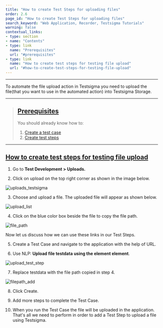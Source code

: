 ```yaml
---
title: "How to create Test Steps for uploading files"
order: 2.6
page_id: "How to create Test Steps for uploading files"
search_keyword: "Web Application, Recorder, Testsigma Tutorials"
warning: false
contextual_links:
- type: section
- name: "Contents"
- type: link
  name: "Prerequisites"
  url: "#prerequisites"
- type: link
  name: "How to create test steps for testing file upload"
  url: "#how-to-create-test-steps-for-testing-file-upload"
---
```


---

To automate the file upload action in Testsigma you need to upload the file(that you want to use in the automated action) into Testsigma Storage.

---

> ## [Prerequisites](#prerequisites)
> You should already know how to:
> 1. [Create a test case](https://testsigma.com/docs/test-cases/manage/add-edit-delete/)
> 2. [Create test steps](https://testsigma.com/docs/test-cases/create-steps-nl/)

---

## [How to create test steps for testing file upload](#how-to-create-test-steps-for-testing-file-upload)

1. Go to **Test Development > Uploads.**

2. Click on upload on the top right corner as shown in the image below.

![uploads_testsigma](https://s3.amazonaws.com/static-docs.testsigma.com/tutorials/videos/automate-file-upload-cases/uploads_testsigma.png)

3. Choose and upload a file. The uploaded file will appear as shown below.

![upload_list](https://s3.amazonaws.com/static-docs.testsigma.com/tutorials/videos/automate-file-upload-cases/upload_list.png)

4. Click on the blue color box beside the file to copy the file path.

![file_path](https://s3.amazonaws.com/static-docs.testsigma.com/tutorials/videos/automate-file-upload-cases/file_path.png)

Now let us discuss how we can use these links in our Test Steps.

5. Create a Test Case and navigate to the application with the help of URL.

6. Use NLP:  **Upload file testdata using the element element**.

![upload_test_step](https://s3.amazonaws.com/static-docs.testsigma.com/tutorials/videos/automate-file-upload-cases/upload_test_step.png)

7. Replace testdata with the file path copied in step 4.

![filepath_add](https://s3.amazonaws.com/static-docs.testsigma.com/tutorials/videos/automate-file-upload-cases/filepath_add.png)

8. Click Create.

9. Add more steps to complete the Test Case.

10. When you run the Test Case the file will be uploaded in the application.
    That's all we need to perform in order to add a Test Step to upload a file using Testsigma.

